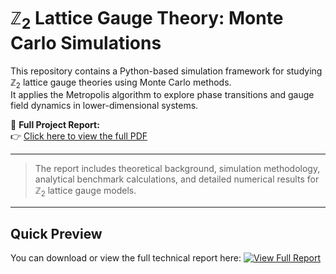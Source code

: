 # $\mathbb{Z}_2$ Lattice Gauge Theory: Monte Carlo Simulations

This repository contains a Python-based simulation framework for studying $\mathbb{Z}_2$ lattice gauge theories using Monte Carlo methods.  
It applies the Metropolis algorithm to explore phase transitions and gauge field dynamics in lower-dimensional systems.

📄 **Full Project Report:**  
👉 [Click here to view the full PDF](./README_Z2.pdf)

---
> The report includes theoretical background, simulation methodology, analytical benchmark calculations, and detailed numerical results for $\mathbb{Z}_2$ lattice gauge models.

---
## Quick Preview

You can download or view the full technical report here:
[![View Full Report](https://img.shields.io/badge/Download-PDF-blue)](./README_Z2.pdf)
